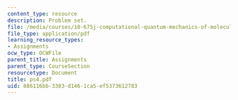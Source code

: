 ```yaml
---
content_type: resource
description: Problem set.
file: /media/courses/10-675j-computational-quantum-mechanics-of-molecular-and-extended-systems-fall-2004/886116bb3303d1461ca5ef5373612783_ps4.pdf
file_type: application/pdf
learning_resource_types:
- Assignments
ocw_type: OCWFile
parent_title: Assignments
parent_type: CourseSection
resourcetype: Document
title: ps4.pdf
uid: 886116bb-3303-d146-1ca5-ef5373612783
---
```

